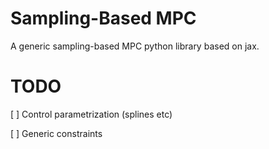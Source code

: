 # Sampling-Based MPC
A generic sampling-based MPC python library based on jax.



# TODO
[ ] Control parametrization (splines etc)

[ ] Generic constraints
